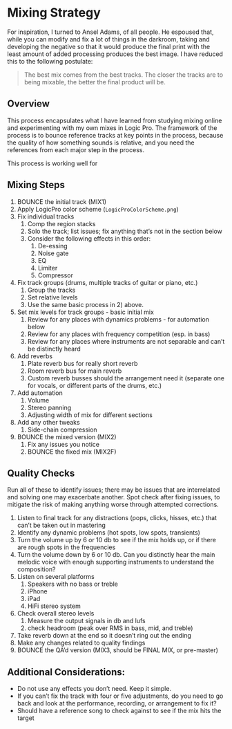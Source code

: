 # Mixing Strategy

For inspiration, I turned to Ansel Adams, of all people. He espoused that, while you can modify and fix a lot of things 
in the darkroom, taking and developing the negative so that it would produce the final print with the least amount
of added processing produces the best image. I have reduced this to the following postulate:

> The best mix comes from the best tracks. The closer the tracks are to being mixable, the better the final product will be.

## Overview

This process encapsulates what I have learned from studying mixing online and experimenting with my own mixes in Logic Pro.
The framework of the process is to bounce reference tracks at key points in the process, because the quality of how something
sounds is relative, and you need the references from each major step in the process.

This process is working well for

## Mixing Steps

1. BOUNCE the initial track (MIX1)
2. Apply LogicPro color scheme (`LogicProColorScheme.png`)
3. Fix individual tracks
    1. Comp the region stacks
    2. Solo the track; list issues; fix anything that’s not in the section below
    3. Consider the following effects in this order:
        1. De-essing
        2. Noise gate
        3. EQ
        4. Limiter
        5. Compressor
4. Fix track groups (drums, multiple tracks of guitar or piano, etc.)
    1. Group the tracks
    2. Set relative levels
    3. Use the same basic process in 2) above.
5. Set mix levels for track groups - basic initial mix
    1. Review for any places with dynamics problems - for automation below
    2. Review for any places with frequency competition (esp. in bass)
    3. Review for any places where instruments are not separable and can’t be distinctly heard
6. Add reverbs
    1. Plate reverb bus for really short reverb
    2. Room reverb bus for main reverb
    3. Custom reverb busses should the arrangement need it (separate one for vocals, or different parts of the drums, etc.)
7. Add automation
    1. Volume
    2. Stereo panning
    3. Adjusting width of mix for different sections
8. Add any other tweaks
    1. Side-chain compression
9. BOUNCE the mixed version (MIX2)
    1. Fix any issues you notice
    2. BOUNCE the fixed mix (MIX2F)

## Quality Checks

Run all of these to identify issues; there may be issues that are interrelated and solving one may exacerbate another. Spot check after fixing issues, to mitigate the risk of making anything worse through attempted corrections.

1. Listen to final track for any distractions (pops, clicks, hisses, etc.) that can’t be taken out in mastering
2. Identify any dynamic problems (hot spots, low spots, transients)
3. Turn the volume up by 6 or 10 db to see if the mix holds up, or if there are rough spots in the frequencies
4. Turn the volume down by 6 or 10 db. Can you distinctly hear the main melodic voice with enough supporting instruments to understand the composition?
5. Listen on several platforms
    1. Speakers with no bass or treble
    2. iPhone
    3. iPad
    4. HiFi stereo system
6. Check overall stereo levels
    1. Measure the output signals in db and lufs
    2. check headroom (peak over RMS in bass, mid, and treble)
7. Take reverb down at the end so it doesn’t ring out the ending
8. Make any changes related to quality findings
9. BOUNCE the QA’d version (MIX3, should be FINAL MIX, or pre-master)

## Additional Considerations:

- Do not use any effects you don’t need. Keep it simple.
- If you can’t fix the track with four or five adjustments, do you need to go back and look at the performance, recording, or arrangement to fix it?
- Should have a reference song to check against to see if the mix hits the target
